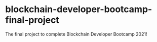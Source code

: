 # blockchain-developer-bootcamp-final-project
The final project to complete Blockchain Developer Bootcamp 2021!
